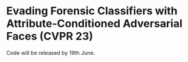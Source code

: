 
# Evading Forensic Classifiers with Attribute-Conditioned Adversarial Faces (CVPR 23)

Code will be released by 19th June.
